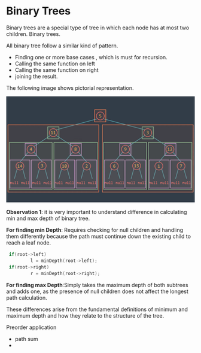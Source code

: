 # Binary Trees
Binary trees are a special type of tree in which each node has at most two children. Binary trees.

All binary tree follow a similar kind of pattern. 

- Finding one or more base cases , which is must for recursion.
- Calling the same function on left 
- Calling the same function on right
- joining the result.

The following image shows pictorial representation.

![Binary Tree](binaryTree.png)



**Observation 1**: it is very important to understand difference in calculating min and max depth of binary tree.

**For finding min Depth**: Requires checking for null children and handling them differently because the path must continue down the existing child to reach a leaf node.

```cpp
 if(root->left)
         l = minDepth(root->left);
 if(root->right)
         r = minDepth(root->right);
```

**For finding max Depth**:Simply takes the maximum depth of both subtrees and adds one, as the presence of null children does not affect the longest path calculation.

These differences arise from the fundamental definitions of minimum and maximum depth and how they relate to the structure of the tree.

Preorder application 
-  path sum
-  